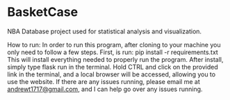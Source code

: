 # BasketCase
NBA Database project used for statistical analysis and visualization.

How to run:
  In order to run this program, after cloning to your machine you only need to follow a few steps. First, is run:
    pip install -r requirements.txt
  This will install everything needed to properly run the program. After install, simply type 
    flask run
  in the terminal. Hold CTRL and click on the provided link in the terminal, and a local browser will be accessed, allowing you to use the website. 
  If there are any issues running, please email me at andrewt1717@gmail.com, and I can help go over any issues running.
